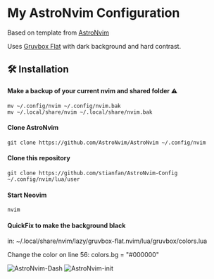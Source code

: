 # My AstroNvim Configuration 

Based on template from [AstroNvim](https://github.com/AstroNvim/AstroNvim)

Uses [Gruvbox Flat](https://github.com/eddyekofo94/gruvbox-flat.nvim) with dark background and hard contrast.



## 🛠️ Installation

#### Make a backup of your current nvim and shared folder ⚠️

```shell
mv ~/.config/nvim ~/.config/nvim.bak
mv ~/.local/share/nvim ~/.local/share/nvim.bak
```

#### Clone AstroNvim

```shell
git clone https://github.com/AstroNvim/AstroNvim ~/.config/nvim
```

#### Clone this repository

```shell
git clone https://github.com/stianfan/AstroNvim-Config ~/.config/nvim/lua/user
```

#### Start Neovim

```shell
nvim
```

#### QuickFix to make the background black

in:
~/.local/share/nvim/lazy/gruvbox-flat.nvim/lua/gruvbox/colors.lua

Change the color on line 56:
	colors.bg = "#000000"


![AstroNvim-Dash](https://user-images.githubusercontent.com/118314012/230991028-3570d137-1581-4b00-8a6e-7daae0ba0171.png)
![AstroNvim-init](https://user-images.githubusercontent.com/118314012/230991030-c1f03649-991c-44f0-93ba-510169d05cec.png)
